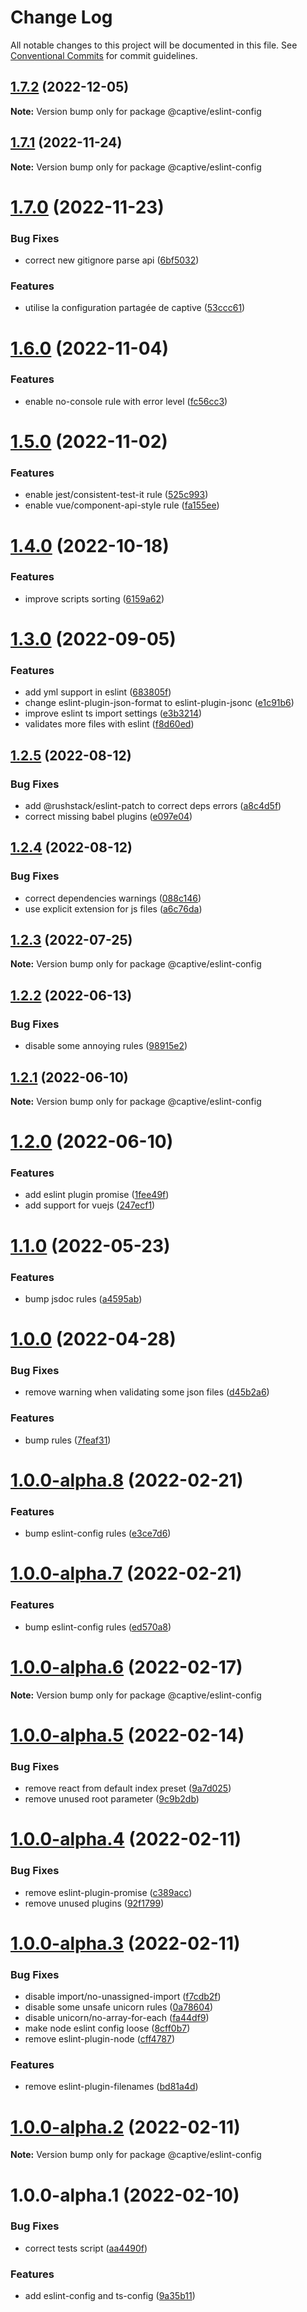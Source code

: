 # Change Log

All notable changes to this project will be documented in this file.
See [Conventional Commits](https://conventionalcommits.org) for commit guidelines.

## [1.7.2](https://github.com/Captive-Studio/es-project-config/compare/@captive/eslint-config@1.7.1...@captive/eslint-config@1.7.2) (2022-12-05)

**Note:** Version bump only for package @captive/eslint-config

## [1.7.1](https://github.com/Captive-Studio/es-project-config/compare/@captive/eslint-config@1.7.0...@captive/eslint-config@1.7.1) (2022-11-24)

**Note:** Version bump only for package @captive/eslint-config

# [1.7.0](https://github.com/Captive-Studio/es-project-config/compare/@captive/eslint-config@1.6.0...@captive/eslint-config@1.7.0) (2022-11-23)

### Bug Fixes

- correct new gitignore parse api ([6bf5032](https://github.com/Captive-Studio/es-project-config/commit/6bf5032a29118e331b5c52240c308ffb28348748))

### Features

- utilise la configuration partagée de captive ([53ccc61](https://github.com/Captive-Studio/es-project-config/commit/53ccc612e61b13b8b8251f0d5dbd194bf38b4bbd))

# [1.6.0](https://github.com/Captive-Studio/es-project-config/compare/@captive/eslint-config@1.5.0...@captive/eslint-config@1.6.0) (2022-11-04)

### Features

- enable no-console rule with error level ([fc56cc3](https://github.com/Captive-Studio/es-project-config/commit/fc56cc36e834731c9937df0063c59c624f0b6205))

# [1.5.0](https://github.com/Captive-Studio/es-project-config/compare/@captive/eslint-config@1.4.0...@captive/eslint-config@1.5.0) (2022-11-02)

### Features

- enable jest/consistent-test-it rule ([525c993](https://github.com/Captive-Studio/es-project-config/commit/525c9938b699022e84a3777bc855919edfbc9a77))
- enable vue/component-api-style rule ([fa155ee](https://github.com/Captive-Studio/es-project-config/commit/fa155ee40dad718d25c01eaf3d08a64d2f721988))

# [1.4.0](https://github.com/Captive-Studio/es-project-config/compare/@captive/eslint-config@1.3.0...@captive/eslint-config@1.4.0) (2022-10-18)

### Features

- improve scripts sorting ([6159a62](https://github.com/Captive-Studio/es-project-config/commit/6159a6263b9c64716e40119af74900de31b019ca))

# [1.3.0](https://github.com/Captive-Studio/es-project-config/compare/@captive/eslint-config@1.2.5...@captive/eslint-config@1.3.0) (2022-09-05)

### Features

- add yml support in eslint ([683805f](https://github.com/Captive-Studio/es-project-config/commit/683805ff265c2b54a711e339375608ad3677a937))
- change eslint-plugin-json-format to eslint-plugin-jsonc ([e1c91b6](https://github.com/Captive-Studio/es-project-config/commit/e1c91b665ba5c927c4f140033b5c59861671b0fa))
- improve eslint ts import settings ([e3b3214](https://github.com/Captive-Studio/es-project-config/commit/e3b321414c3445a36601ab0a0714e4a01e7193db))
- validates more files with eslint ([f8d60ed](https://github.com/Captive-Studio/es-project-config/commit/f8d60ed25e150bc036850819bf92cc0719029f9f))

## [1.2.5](https://github.com/Captive-Studio/es-project-config/compare/@captive/eslint-config@1.2.4...@captive/eslint-config@1.2.5) (2022-08-12)

### Bug Fixes

- add @rushstack/eslint-patch to correct deps errors ([a8c4d5f](https://github.com/Captive-Studio/es-project-config/commit/a8c4d5fd492b2d46714158ac7086cda26ef769c0))
- correct missing babel plugins ([e097e04](https://github.com/Captive-Studio/es-project-config/commit/e097e042c32f07e1bc4284a923416204cf29fce6))

## [1.2.4](https://github.com/Captive-Studio/es-project-config/compare/@captive/eslint-config@1.2.3...@captive/eslint-config@1.2.4) (2022-08-12)

### Bug Fixes

- correct dependencies warnings ([088c146](https://github.com/Captive-Studio/es-project-config/commit/088c146b4a737bc13d0aea535d3ceafe69d45096))
- use explicit extension for js files ([a6c76da](https://github.com/Captive-Studio/es-project-config/commit/a6c76dad2f7a4d1bd7ca842ee3adb9a120cd2726))

## [1.2.3](https://github.com/Captive-Studio/es-project-config/compare/@captive/eslint-config@1.2.2...@captive/eslint-config@1.2.3) (2022-07-25)

**Note:** Version bump only for package @captive/eslint-config

## [1.2.2](https://github.com/Captive-Studio/es-project-config/compare/@captive/eslint-config@1.2.1...@captive/eslint-config@1.2.2) (2022-06-13)

### Bug Fixes

- disable some annoying rules ([98915e2](https://github.com/Captive-Studio/es-project-config/commit/98915e2e3abfe44e85163add81b059f8d3180d28))

## [1.2.1](https://github.com/Captive-Studio/es-project-config/compare/@captive/eslint-config@1.2.0...@captive/eslint-config@1.2.1) (2022-06-10)

**Note:** Version bump only for package @captive/eslint-config

# [1.2.0](https://github.com/Captive-Studio/es-project-config/compare/@captive/eslint-config@1.1.0...@captive/eslint-config@1.2.0) (2022-06-10)

### Features

- add eslint plugin promise ([1fee49f](https://github.com/Captive-Studio/es-project-config/commit/1fee49fa11c551d647949279e676ce5afba94749))
- add support for vuejs ([247ecf1](https://github.com/Captive-Studio/es-project-config/commit/247ecf15e7cec2831d6fd1065c8fe7fc1f7d28bf))

# [1.1.0](https://github.com/Captive-Studio/es-project-config/compare/@captive/eslint-config@1.0.0...@captive/eslint-config@1.1.0) (2022-05-23)

### Features

- bump jsdoc rules ([a4595ab](https://github.com/Captive-Studio/es-project-config/commit/a4595ab7f7fa9780b3ac268f4cd58c4e822a1e81))

# [1.0.0](https://github.com/Captive-Studio/es-project-config/compare/@captive/eslint-config@1.0.0-alpha.8...@captive/eslint-config@1.0.0) (2022-04-28)

### Bug Fixes

- remove warning when validating some json files ([d45b2a6](https://github.com/Captive-Studio/es-project-config/commit/d45b2a63bfa6af689e94a9828cfb3049913f2e17))

### Features

- bump rules ([7feaf31](https://github.com/Captive-Studio/es-project-config/commit/7feaf31b1ed88d639338ef5b1dd0a3cecc3e2373))

# [1.0.0-alpha.8](https://github.com/Captive-Studio/es-project-config/compare/@captive/eslint-config@1.0.0-alpha.7...@captive/eslint-config@1.0.0-alpha.8) (2022-02-21)

### Features

- bump eslint-config rules ([e3ce7d6](https://github.com/Captive-Studio/es-project-config/commit/e3ce7d6d7dc66e92b7616f9ac4fc64ce9c22314e))

# [1.0.0-alpha.7](https://github.com/Captive-Studio/es-project-config/compare/@captive/eslint-config@1.0.0-alpha.6...@captive/eslint-config@1.0.0-alpha.7) (2022-02-21)

### Features

- bump eslint-config rules ([ed570a8](https://github.com/Captive-Studio/es-project-config/commit/ed570a83d68a7cc2d2a36381f01245dd9bebaca1))

# [1.0.0-alpha.6](https://github.com/Captive-Studio/es-project-config/compare/@captive/eslint-config@1.0.0-alpha.5...@captive/eslint-config@1.0.0-alpha.6) (2022-02-17)

**Note:** Version bump only for package @captive/eslint-config

# [1.0.0-alpha.5](https://github.com/Captive-Studio/es-project-config/compare/@captive/eslint-config@1.0.0-alpha.4...@captive/eslint-config@1.0.0-alpha.5) (2022-02-14)

### Bug Fixes

- remove react from default index preset ([9a7d025](https://github.com/Captive-Studio/es-project-config/commit/9a7d02561a945296cbebc1912cef99257e0e11ff))
- remove unused root parameter ([9c9b2db](https://github.com/Captive-Studio/es-project-config/commit/9c9b2db690d060c9514e5f21dfbc39eaf10e9ef8))

# [1.0.0-alpha.4](https://github.com/Captive-Studio/es-project-config/compare/@captive/eslint-config@1.0.0-alpha.3...@captive/eslint-config@1.0.0-alpha.4) (2022-02-11)

### Bug Fixes

- remove eslint-plugin-promise ([c389acc](https://github.com/Captive-Studio/es-project-config/commit/c389acc4d54ea8135595617dcca2e6c12ed67491))
- remove unused plugins ([92f1799](https://github.com/Captive-Studio/es-project-config/commit/92f1799f55c987f108fc76e177c165c35d32859f))

# [1.0.0-alpha.3](https://github.com/Captive-Studio/es-project-config/compare/@captive/eslint-config@1.0.0-alpha.2...@captive/eslint-config@1.0.0-alpha.3) (2022-02-11)

### Bug Fixes

- disable import/no-unassigned-import ([f7cdb2f](https://github.com/Captive-Studio/es-project-config/commit/f7cdb2f23c0acbee38391155434f40ae880ce7ad))
- disable some unsafe unicorn rules ([0a78604](https://github.com/Captive-Studio/es-project-config/commit/0a7860480bad94ffc234a66f33620cfc9330ba4e))
- disable unicorn/no-array-for-each ([fa44df9](https://github.com/Captive-Studio/es-project-config/commit/fa44df98fe6535fa7655eb1eee95936ac32ee97e))
- make node eslint config loose ([8cff0b7](https://github.com/Captive-Studio/es-project-config/commit/8cff0b7176fd1769939e8ad380df8c9af07a96c0))
- remove eslint-plugin-node ([cff4787](https://github.com/Captive-Studio/es-project-config/commit/cff47872d06cb2c2e13fe48d2dc030d84c252d47))

### Features

- remove eslint-plugin-filenames ([bd81a4d](https://github.com/Captive-Studio/es-project-config/commit/bd81a4d580d59f7732f86554c8f5f2b22702cadf))

# [1.0.0-alpha.2](https://github.com/Captive-Studio/es-project-config/compare/@captive/eslint-config@1.0.0-alpha.1...@captive/eslint-config@1.0.0-alpha.2) (2022-02-11)

**Note:** Version bump only for package @captive/eslint-config

# 1.0.0-alpha.1 (2022-02-10)

### Bug Fixes

- correct tests script ([aa4490f](https://github.com/Captive-Studio/es-project-config/commit/aa4490f9642915e06cf314d34f3b02d26bcc4fa3))

### Features

- add eslint-config and ts-config ([9a35b11](https://github.com/Captive-Studio/es-project-config/commit/9a35b11a09ee7f050d7c4c4b184017585fdd016d))
